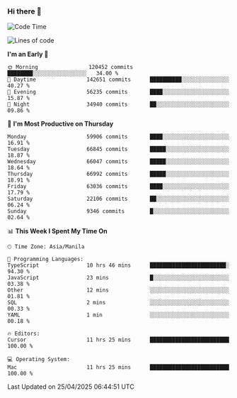 ### Hi there 👋

<!--START_SECTION:waka-->
![Code Time](http://img.shields.io/badge/Code%20Time-6%2C014%20hrs%2052%20mins-blue)

![Lines of code](https://img.shields.io/badge/From%20Hello%20World%20I%27ve%20Written-128.1%20million%20lines%20of%20code-blue)

**I'm an Early 🐤** 

```text
🌞 Morning                120452 commits      ████████░░░░░░░░░░░░░░░░░   34.00 % 
🌆 Daytime                142651 commits      ██████████░░░░░░░░░░░░░░░   40.27 % 
🌃 Evening                56235 commits       ████░░░░░░░░░░░░░░░░░░░░░   15.87 % 
🌙 Night                  34940 commits       ██░░░░░░░░░░░░░░░░░░░░░░░   09.86 % 
```
📅 **I'm Most Productive on Thursday** 

```text
Monday                   59906 commits       ████░░░░░░░░░░░░░░░░░░░░░   16.91 % 
Tuesday                  66845 commits       █████░░░░░░░░░░░░░░░░░░░░   18.87 % 
Wednesday                66047 commits       █████░░░░░░░░░░░░░░░░░░░░   18.64 % 
Thursday                 66992 commits       █████░░░░░░░░░░░░░░░░░░░░   18.91 % 
Friday                   63036 commits       ████░░░░░░░░░░░░░░░░░░░░░   17.79 % 
Saturday                 22106 commits       ██░░░░░░░░░░░░░░░░░░░░░░░   06.24 % 
Sunday                   9346 commits        █░░░░░░░░░░░░░░░░░░░░░░░░   02.64 % 
```


📊 **This Week I Spent My Time On** 

```text
🕑︎ Time Zone: Asia/Manila

💬 Programming Languages: 
TypeScript               10 hrs 46 mins      ████████████████████████░   94.30 % 
JavaScript               23 mins             █░░░░░░░░░░░░░░░░░░░░░░░░   03.38 % 
Other                    12 mins             ░░░░░░░░░░░░░░░░░░░░░░░░░   01.81 % 
SQL                      2 mins              ░░░░░░░░░░░░░░░░░░░░░░░░░   00.33 % 
YAML                     1 min               ░░░░░░░░░░░░░░░░░░░░░░░░░   00.18 % 

🔥 Editors: 
Cursor                   11 hrs 25 mins      █████████████████████████   100.00 % 

💻 Operating System: 
Mac                      11 hrs 25 mins      █████████████████████████   100.00 % 
```


 Last Updated on 25/04/2025 06:44:51 UTC
<!--END_SECTION:waka-->


<!--
**rad182/rad182** is a ✨ _special_ ✨ repository because its `README.md` (this file) appears on your GitHub profile.

Here are some ideas to get you started:

- 🔭 I’m currently working on ...
- 🌱 I’m currently learning ...
- 👯 I’m looking to collaborate on ...
- 🤔 I’m looking for help with ...
- 💬 Ask me about ...
- 📫 How to reach me: ...
- 😄 Pronouns: ...
- ⚡ Fun fact: ...
-->
